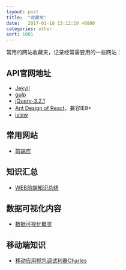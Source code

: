 ```yaml
---
layout: post
title:  "收藏夹"
date:   2017-01-18 13:12:19 +0800
categories: other
sort: 1001
---
```


常用的网站收藏夹，记录经常需要用的一些网站：

## API官网地址

- [Jekyll](https://www.jekyll.com.cn/docs/frontmatter/)
- [gulp](https://www.gulpjs.com.cn/)
- [jQuery-3.2.1](http://jquery.cuishifeng.cn/)
- [Ant Design of React](https://ant.design/docs/react/introduce-cn)，兼容IE9+
- [iview]()


## 常用网站

- [前端库](https://www.awesomes.cn/)




## 知识汇总

- [WEB前端知识总结](https://zhuanlan.zhihu.com/p/25334672)




## 数据可视化内容

- [数据可视化概览](https://antv.alipay.com/zh-cn/vis/blog/vis-introduce.html)



## 移动端知识

- [移动应用抓包调试利器Charles](https://www.jianshu.com/p/68684780c1b0)